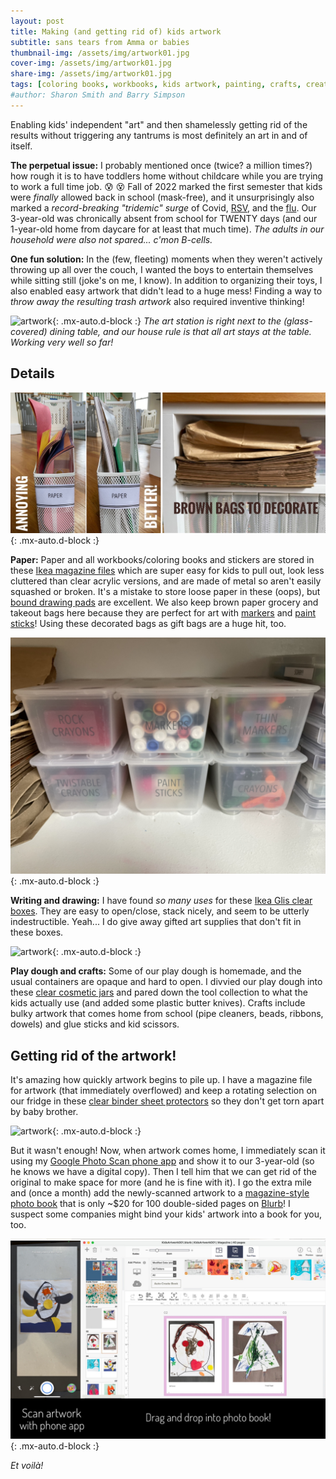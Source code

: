 ```yaml
---
layout: post
title: Making (and getting rid of) kids artwork
subtitle: sans tears from Amma or babies
thumbnail-img: /assets/img/artwork01.jpg
cover-img: /assets/img/artwork01.jpg
share-img: /assets/img/artwork01.jpg
tags: [coloring books, workbooks, kids artwork, painting, crafts, creativity, photo books]
#author: Sharon Smith and Barry Simpson
---
```


Enabling kids' independent "art" and then shamelessly getting rid of the results without triggering any tantrums is most definitely an art in and of itself.

**The perpetual issue:** I probably mentioned once (twice? a million times?) how rough it is to have toddlers home without
childcare while you are trying to work a full time job. :cold_sweat: :dizzy_face: Fall of 2022 marked the first semester that kids were *finally*
allowed back in school (mask-free), and it unsurprisingly also marked a *record-breaking "tridemic" surge* of 
Covid, [RSV](https://www.ncbi.nlm.nih.gov/pmc/articles/PMC9844019/), and the [flu](https://www.vox.com/2022/12/6/23494948/flu-influenza-rsv-covid-vaccine-chart-tripledemic-tridemic). 
Our 3-year-old was chronically absent from school for TWENTY days (and our 1-year-old home from daycare for at least that much time). 
*The adults in our household were also not spared... c'mon B-cells.*

**One fun solution:** In the (few, fleeting) moments when they weren't actively throwing up all over the couch, 
I wanted the boys to entertain themselves while sitting still (joke's on me, I know). 
In addition to organizing their toys, I also enabled easy artwork that didn't lead to a huge mess! 
Finding a way to *throw away the resulting trash artwork* also required inventive thinking! 

![artwork](../assets/img/artwork02.jpg){: .mx-auto.d-block :}
*The art station is right next to the (glass-covered) dining table, and our house rule is that all art stays at the table. Working very well so far!*

## Details

![artwork](../assets/img/artwork04.jpg){: .mx-auto.d-block :}

**Paper:** Paper and all workbooks/coloring books and stickers are stored in these [Ikea magazine files](https://www.ikea.com/us/en/p/droenjoens-magazine-file-white-10439694/) 
which are super easy for kids to pull out, look less cluttered than clear acrylic versions, and are made of metal so aren't easily squashed or broken. It's a mistake to store
loose paper in these (oops), but [bound drawing pads](https://www.amazon.com/Melissa-Doug-Drawing-Paper-inches/dp/B01AW5V7PE) are excellent. We also keep
brown paper grocery and takeout bags here because they are perfect for 
art with [markers](https://www.amazon.com/Crayola-Pip-Squeaks-Skinnies-Washable-Markers/dp/B0019665DK) and [paint sticks](https://www.amazon.com/Giftable-Twistable-Including-Scrapbooking-Journaling/dp/B01AUP5U04)!
Using these decorated bags as gift bags are a huge hit, too.

![artwork](../assets/img/artwork09.jpg){: .mx-auto.d-block :}

**Writing and drawing:** I have found *so many uses* for these [Ikea Glis clear boxes](https://www.ikea.com/us/en/p/glis-box-with-lid-clear-40466148/). They are easy to open/close, stack nicely, and seem to be utterly indestructible.
Yeah... I do give away gifted art supplies that don't fit in these boxes.

![artwork](../assets/img/artwork05.jpg){: .mx-auto.d-block :}

**Play dough and crafts:** Some of our play dough is homemade, and the usual containers are opaque and hard to open. I divvied our play 
dough into these [clear cosmetic jars](https://www.amazon.com/gp/product/B08X1MM1HT) and pared down the tool collection to what the kids actually 
use (and added some plastic butter knives). Crafts include bulky artwork that comes home from school (pipe cleaners, beads, ribbons, dowels) and 
glue sticks and kid scissors.

## Getting rid of the artwork!

It's amazing how quickly artwork begins to pile up. I have a magazine file for artwork (that immediately overflowed) and keep a 
rotating selection on our fridge in these [clear binder sheet protectors](https://www.amazon.com/Count-Diamond-Heavyweight-Protectors-Strong/dp/B085PP4D5S) 
so they don't get torn apart by baby brother. 

![artwork](../assets/img/artwork08.jpg){: .mx-auto.d-block :}

But it wasn't enough! Now, when artwork comes home, I immediately scan it using my [Google Photo Scan phone app](https://www.google.com/photos/scan/) 
and show it to our 3-year-old (so he knows we have a digital copy).
Then I tell him that we can get rid of the original to make space for more (and he is fine with it). I go the extra mile and (once a month) add the newly-scanned artwork to a 
[magazine-style photo book](https://www.blurb.com/pricing#/tab/magazines) that is only ~$20 for 100 double-sided pages on [Blurb](https://www.blurb.com/magazine)! 
I suspect some companies might bind your kids' artwork into a book for you, too.

![artwork](../assets/img/artwork07.jpg){: .mx-auto.d-block :}

*Et voilà!* 